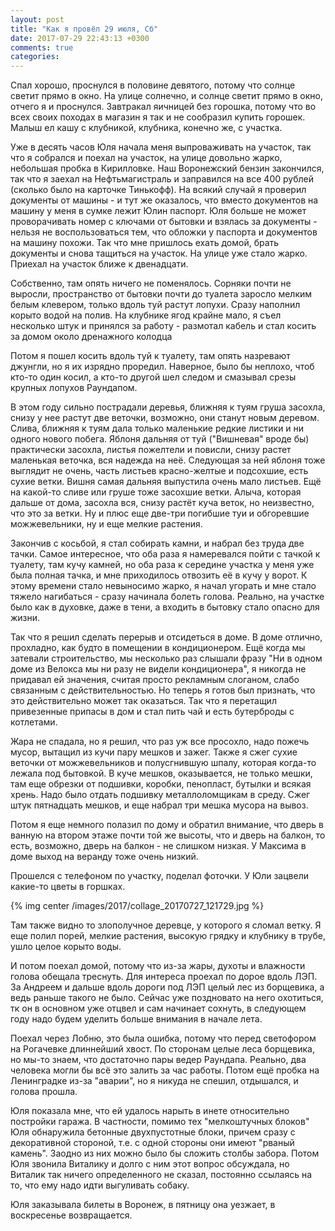 ```yaml
---
layout: post
title: "Как я провёл 29 июля, Сб"
date: 2017-07-29 22:43:13 +0300
comments: true
categories: 
---
```

Спал хорошо, проснулся в половине девятого, потому что солнце светит прямо в окно. На улице солнечно, и солнце светит прямо в окно, отчего я и проснулся. Завтракал яичницей без горошка, потому что во всех своих походах в магазин я так и не сообразил купить горошек. Малыш ел кашу с клубникой, клубника, конечно же, с участка.

Уже в десять часов Юля начала меня выпроваживать на участок, так что я собрался и поехал на участок, на улице довольно жарко, небольшая пробка в Кирилловке. Наш Воронежский бензин закончился, так что я заехал на Нефтьмагистраль и заправился на все 400 рублей (сколько было на карточке Тинькофф). На всякий случай я проверил документы от машины - и тут же оказалось, что вместо документов на машину у меня в сумке лежит Юлин паспорт. Юля больше не может проворачивать номер с ключами от бытовки и взялась за документы - нельзя не воспользоваться тем, что обложки у паспорта и документов на машину похожи. Так что мне пришлось ехать домой, брать документы и снова тащиться на участок. На улице уже стало жарко. Приехал на участок ближе к двенадцати.

Собственно, там опять ничего не поменялось. Сорняки почти не выросли, пространство от бытовки почти до туалета заросло мелким белым клевером, только вдоль туй растут лопухи. Сразу наполнил корыто водой на полив. На клубнике ягод крайне мало, я съел несколько штук и принялся за работу - размотал кабель и стал косить за домом около дренажного колодца

Потом я пошел косить вдоль туй к туалету, там опять назревают джунгли, но я их изрядно проредил. Наверное, было бы неплохо, чтоб кто-то один косил, а кто-то другой шел следом и смазывал срезы крупных лопухов Раундапом.

В этом году сильно пострадали деревья, ближняя к туям груша засохла, снизу у нее растут две веточки, возможно, они станут новым деревом. Слива, ближняя к туям дала только маленькие редкие листики и ни одного нового побега. Яблоня дальняя от туй ("Вишневая" вроде бы) практически засохла, листья пожелтели и повисли, снизу растет маленькая веточка, вся надежда на неё. Следующая за ней яблоня тоже выглядит не очень, часть листьев красно-желтые и подсохшие, есть сухие ветки. Вишня самая дальняя выпустила очень мало листьев. Ещё на какой-то сливе или груше тоже засохшие ветки. Алыча, которая дальше от дома, засохла вся, снизу растёт куча веток, но неизвестно, что это за ветки. Ну и плюс еще две-три погибшие туи и обгоревшие можжевельники, ну и еще мелкие растения.

Закончив с косьбой, я стал собирать камни, и набрал без труда две тачки. Самое интересное, что оба раза я намеревался пойти с тачкой к туалету, там кучу камней, но оба раза к середине участка у меня уже была полная тачка, и мне приходилось отвозить её в кучу у ворот. К этому времени стало невыносимо жарко, я начал угорать и мне стало тяжело нагибаться - сразу начинала болеть голова. Реально, на участке было как в духовке, даже в тени, а входить в бытовку стало опасно для жизни. 

Так что я решил сделать перерыв и отсидеться в доме. В доме отлично, прохладно, как будто в помещении в кондиционером. Ещё когда мы затевали строительство, мы несколько раз слышали фразу "Ни в одном доме из Велокса мы ни разу не видели кондиционера", я никогда не придавал ей значения, считая просто рекламным слоганом, слабо связанным с действительностью. Но теперь я готов был признать, что это действительно может так оказаться. Так что я перетащил привезенные припасы в дом и стал пить чай и есть бутерброды с котлетами.
 
Жара не спадала, но я решил, что раз уж все просохло, надо пожечь мусор, вытащил из кучи пару мешков и зажег. Также я сжег сухие веточки от можжевельников и полусгнившую шпалу, которая когда-то лежала под бытовкой. В куче мешков, оказывается, не только мешки, там еще обрезки от подшивки, коробки, пенопласт, бутылки и всякая хрень. Надо было отдать подшивку металлоломщикам в среду. Сжег штук пятнадцать мешков, и еще набрал три мешка мусора на вывоз.

Потом я еще немного полазил по дому и обратил внимание, что дверь в ванную на втором этаже почти той же высоты, что и дверь на балкон, то есть, возможно, дверь на балкон - не слишком низкая. У Максима в доме выход на веранду тоже очень низкий.

Прошелся с телефоном по участку, поделал фоточки. У Юли зацвели какие-то цветы в горшках. 

{% img center /images/2017/collage_20170727_121729.jpg %}

Там также видно то злополучное деревце, у которого я сломал ветку. Я еще полил порей, мелкие растения, высокую грядку и клубнику в трубе, ушло целое корыто воды.

И потом поехал домой, потому что из-за жары, духоты и влажности голова обещала треснуть. Для интереса проехал по дорое вдоль ЛЭП. За Андреем и дальше вдоль дороги под ЛЭП целый лес из борщевика, а ведь раньше такого не было. Сейчас уже поздновато на него охотиться, тк он в основном уже отцвел и сам начинает сохнуть, в следующем году надо будем уделить больше внимания в начале лета.

Поехал через Лобню, это была ошибка, потому что перед светофором на Рогачевке длиннейший хвост. По сторонам целые леса борщевика, но мы-то знаем, что достаточно пары ведер Раундапа. Реально, два человека могли бы всё это залить за час работы. Потом ещё пробка на Ленинградке из-за "аварии", но я никуда не спешил, отдышался, и голова прошла.

Юля показала мне, что ей удалось нарыть в инете относительно постройки гаража. В частности, помимо тех "мелкоштучных блоков" Юля обнаружила бетонные двухпустотные блоки, причем сразу с декоративной стороной, т.е. с одной стороны они имеют "рваный камень". Заодно из них можно было бы сложить столбы забора. Потом Юля звонила Виталику и долго с ним этот вопрос обсуждала, но Виталик так ничего определенного не сказал, постоянно ссылаясь на то, что ему надо идти выгуливать собаку.

Юля заказывала билеты в Воронеж, в пятницу она уезжает, в воскресенье возвращается.